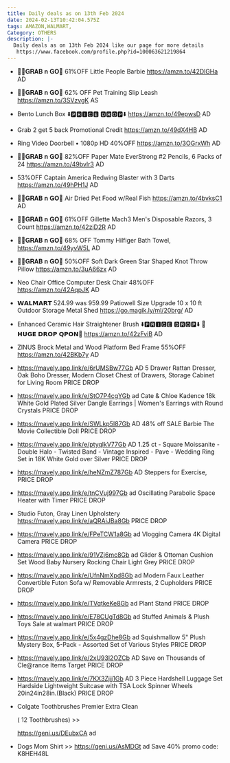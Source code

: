```yaml
---
title: Daily deals as on 13th Feb 2024
date: 2024-02-13T10:42:04.575Z
tags: AMAZON,WALMART,
Category: OTHERS
description: |-
  Daily deals as on 13th Feb 2024 like our page for more details
   https://www.facebook.com/profile.php?id=100063621219864
---
```

* 🏃‍♀️𝐆𝐑𝐀𝐁 𝐧 𝐆𝐎🏃
  61%OFF
  Little People Barbie 
  https://amzn.to/42DlGHa
  AD
* 🏃‍♀️𝐆𝐑𝐀𝐁 𝐧 𝐆𝐎🏃
  62% OFF
  Pet  Training Slip Leash https://amzn.to/3SVzvgK
  AS
* Bento Lunch Box
  ⬇️🅿🆁🅸🅲🅴 🅳🆁🅾🅿⬇️
  https://amzn.to/49epwsD
  AD
* Grab 2 get 5 back Promotional Credit
  https://amzn.to/49dX4HB
  AD
* Ring Video Doorbell • 1080p HD
  40%OFF
  https://amzn.to/3OGrxWh
  AD
* 🏃‍♀️𝐆𝐑𝐀𝐁 𝐧 𝐆𝐎🏃
  82%OFF
  Paper Mate EverStrong #2 Pencils, 6 Packs of 24
  https://amzn.to/49bvlr3
  AD
* 53%OFF
  Captain America Redwing Blaster with 3 Darts
  https://amzn.to/49hPH1J
  AD
* 🏃‍♀️𝐆𝐑𝐀𝐁 𝐧 𝐆𝐎🏃
  Air Dried Pet  Food w/Real Fish
  https://amzn.to/4bvksC1
  AD
* 🏃‍♀️𝐆𝐑𝐀𝐁 𝐧 𝐆𝐎🏃
  61%OFF
  Gillette Mach3 Men's Disposable Razors, 3 Count
  https://amzn.to/42ziD2R
  AD
* 🏃‍♀️𝐆𝐑𝐀𝐁 𝐧 𝐆𝐎🏃
   68% OFF 
    Tommy Hilfiger Bath Towel, 
  https://amzn.to/49yvW5L
  AD
* 🏃‍♀️𝐆𝐑𝐀𝐁 𝐧 𝐆𝐎🏃
  50%OFF 
  Soft Dark Green Star Shaped Knot Throw Pillow
  https://amzn.to/3uA66zx
  AD
* Neo Chair Office Computer Desk Chair
  48%OFF
  https://amzn.to/42AqpJK
  AD
* 𝗪𝗔𝗟𝗠𝗔𝗥𝗧
  524.99 was 959.99
   Patiowell Size Upgrade 10 x 10 ft Outdoor Storage Metal Shed
  https://go.magik.ly/ml/20brg/
  AD
* Enhanced Ceramic Hair Straightener Brush
  ⬇️🅿🆁🅸🅲🅴 🅳🆁🅾🅿⬇️
  💸𝗛𝗨𝗚𝗘 𝗗𝗥𝗢𝗣 𝗤𝗣𝗢𝗡💸
  https://amzn.to/42zFviB
  AD
* ZINUS Brock Metal and Wood Platform Bed Frame
  55%OFF
  https://amzn.to/42BKb7y
  AD
* https://mavely.app.link/e/6rUMSBw77Gb   AD
  5 Drawer Rattan Dresser, Oak Boho Dresser, Modern Closet Chest of Drawers, Storage Cabinet for Living Room
  PRICE DROP
* https://mavely.app.link/e/StO7P4cgYGb   ad
  Cate & Chloe Kadence 18k White Gold Plated Silver Dangle Earrings | Women's Earrings with Round Crystals
  PRICE DROP
* https://mavely.app.link/e/SWLkp5I87Gb   AD
  48% off SALE 
  Barbie The Movie Collectible Doll
  PRICE DROP
* https://mavely.app.link/e/ptyqlkV77Gb   AD
  1.25 ct - Square Moissanite - Double Halo - Twisted Band - Vintage Inspired - Pave - Wedding Ring Set in 18K White Gold over Silver
  PRICE DROP
* https://mavely.app.link/e/heNZmZ787Gb    AD
  Steppers for Exercise,
  PRICE DROP
* https://mavely.app.link/e/tnCVuj997Gb    ad
  Oscillating Parabolic Space Heater with Timer
  PRICE DROP
* Studio Futon, Gray Linen Upholstery
  https://mavely.app.link/e/aQRAiJBa8Gb
  PRICE DROP
* https://mavely.app.link/e/FPeTCW1a8Gb   ad
  Vlogging Camera 4K Digital Camera
  PRICE DROP
* https://mavely.app.link/e/91VZj6mc8Gb   ad
  Glider & Ottoman Cushion Set Wood Baby Nursery Rocking Chair Light Grey
  PRICE DROP
* https://mavely.app.link/e/UfnNmXpd8Gb   ad
  Modern Faux Leather Convertible Futon Sofa w/ Removable Armrests, 2 Cupholders
  PRICE DROP
* https://mavely.app.link/e/TVqtkeKe8Gb   ad
  Plant Stand
  PRICE DROP
* https://mavely.app.link/e/E78CUgTd8Gb   ad
  Stuffed Animals & Plush Toys Sale  at walmart
  PRICE DROP
* https://mavely.app.link/e/5x4gzDhe8Gb   ad
  Squishmallow 5" Plush Mystery Box, 5-Pack - Assorted Set of Various Styles
  PRICE DROP
* https://mavely.app.link/e/2xU93l2OZCb    AD
  Save on Thousands of Cle@rance Items Target
  PRICE DROP
* https://mavely.app.link/e/7KX3Zjjj1Gb   AD
  3 Piece Hardshell Luggage Set Hardside Lightweight Suitcase with TSA Lock Spinner Wheels 20in24in28in.(Black)
  PRICE DROP
* Colgate Toothbrushes Premier Extra Clean

  ( 12 Toothbrushes)    >>

  https://geni.us/DEubxCA ad
* Dogs Mom Shirt >> https://geni.us/AsMDGt ad Save 40% promo code: K8HEH48L